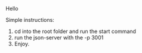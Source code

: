 Hello 

Simple instructions:
1. cd into the root folder and run the start command
2. run the json-server with the -p 3001
3. Enjoy.

